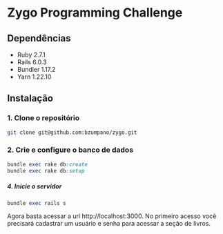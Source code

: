 # Zygo Programming Challenge

## Dependências
- Ruby 2.7.1
- Rails 6.0.3
- Bundler 1.17.2
- Yarn 1.22.10


## Instalação

### 1. Clone o repositório

```bash
git clone git@github.com:bzumpano/zygo.git
```

### 2. Crie e configure o banco de dados

```ruby
bundle exec rake db:create
bundle exec rake db:setup
```

##### 4. Inicie o servidor

```ruby
bundle exec rails s
```

Agora basta acessar a url http://localhost:3000. No primeiro acesso você precisará cadastrar um usuário e senha para acessar a seção de livros.
